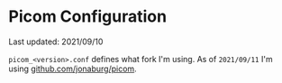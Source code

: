 # Picom Configuration
Last updated: 2021/09/10

`picom_<version>.conf` defines what fork I'm using. As of `2021/09/11` I'm using [github.com/jonaburg/picom](https://github.com/jonaburg/picom).